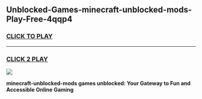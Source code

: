 
## Unblocked-Games-minecraft-unblocked-mods-Play-Free-4qqp4
<h3>
<a href="https://premium76.site?title=minecraft-unblocked-mods&ref=12A">CLICK TO PLAY</a></h3>
<hr>

<h3>
<a href="https://premium76.site?title=minecraft-unblocked-mods&ref=12A">CLICK 2 PLAY</a>
  
</h3>

<a href="https://premium76.site?title=minecraft-unblocked-mods&ref=12A"><img src="https://clearcache.store/games.png"></a>


**minecraft-unblocked-mods games unblocked: Your Gateway to Fun and Accessible Online Gaming**
